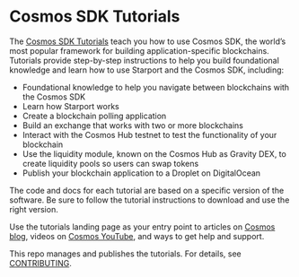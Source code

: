 <!--
layout: home
title: Cosmos SDK Tutorials
description: Tutorials for the Cosmos SDK
sections:
  - title: Create a Blog module
    desc: Learn how to create a blog module using the Cosmos SDK blockchain app. Scaffold a new blockchain. Create a blog module and build your own transaction types.
    url: /blog/tutorial/01-index.html
    tags: 
      - starport
      - stargate
  - title: Create a Voting module
    desc: Learn to create a voter module using the Cosmos SDK blockchain app. Create Polls and have accounts Vote on your blockchain.
    url: /voter/index.html
    tags: 
      - starport
      - stargate
  - title: Create a IBC Hello World module
    desc: Build a Hello World blockchain app as an IBC module. Learn how to use the relayer to connect two blockchains with each other and use IBC packets to transfer data from one blockchain to another.
    url: /hello-world/tutorial/
    tags: 
      - starport
      - stargate
  - title: Create an IBC Interchain Exchange module
    desc: Build an Exchange blockchain app as an IBC module. You will build a module that can create orderbooks and buy and sell orders across blockchains. Learn how to use IBC, IBC packets, and the relayer.
    url: /interchain-exchange/tutorial/00-intro.html
    tags: 
      - starport
      - stargate
  - title: Connect to the cosmoshub-testnet
    desc: Learn how to connect to the cosmoshub-testnet and use the official cosmos sdk modules, from governance, bank, auth, ibc to the newest liquidity module.
    url: /connecting-to-testnet/index.html
    tags: 
      - starport
      - stargate
  - title: Understand IBC denoms
    desc: In this tutorial you will learn what IBC denoms are. How to use the relayer, connect blockchains, and find the path to an unknown blockchain.
    url: /connecting-to-testnet/index.html
    tags: 
      - starport
      - stargate
  - title: Understand the liquidity module
    desc: The liquidity module powers the Gravity DEX. Learn how to create your own token with Starport, send it with IBC to the cosmoshub-testnet and create a new pool using the liquidity module. Swap your token with your created pool.
    url: /liquidity-module/index.html
    tags: 
      - starport
      - stargate
  - title: Deploy your blockchain on Digital Ocean
    desc: Create a new blockchain with Starport. Deploy this blockchain on a cloud provider like Digital Ocean. Connect your local chain to the deployed chain.
    url: /publish-app-do/index.html
    tags: 
      - starport
      - stargate
  - title: Migrate a blockchain - Proof of File Existence example
    desc: Efficiently migrate your Cosmos SDK applications or modules from v0.39 to v0.40+ using Starport.
    url: /launchpad-to-stargate/tutorial/01-introduction.html
    tags:
      - starport
      - stargate
stack:
  - title: "Code with Us: Dive into Starport, IBC and Gravity DEX Protocol"
    duration: "1:00:27"
    imgSrc: https://i.ytimg.com/vi/GxaqpzMk0jk/hq720.jpg
    url: https://youtu.be/GxaqpzMk0jk
  - title: "Starport v0.16: Sending tokens to Cosmos Hub with IBC"
    duration: "6:28"
    imgSrc: https://i.ytimg.com/vi/-AuExRijtrA/hq720.jpg
    url: https://youtu.be/-AuExRijtrA
  - title: "Starport Intro"
    duration: "4:12"
    imgSrc: https://i.imgur.com/JmyOl8n.jpeg
    url: https://youtu.be/5RqAIE0b8Kw
  - title: "CosmWasm & IBC - The New Horizon"
    duration: "44:32"
    imgSrc: https://i.ytimg.com/vi/42eePmGk6D8/hq720.jpg
    url: https://youtu.be/42eePmGk6D8
  - title: "Blockchain Performance Measured Correctly"
    duration: "1:16:56"
    imgSrc: https://i.ytimg.com/vi/QdKTkJHj4jY/hq720.jpg
    url: https://www.youtube.com/watch?v=QdKTkJHj4jY
  - title: "Starport v0.15: IBC Hello, world!"
    duration: "10:21"
    imgSrc: https://i.ytimg.com/vi/NmytpuD33lY/hq720.jpg
    url: https://www.youtube.com/watch?v=NmytpuD33lY
  - title: Cosmos Code With Us - Building your first Cosmos app
    duration: "1:39:07"
    imgSrc: https://i.ytimg.com/vi/h6Ur_40LB9k/hq720.jpg
    url: https://www.youtube.com/watch?v=h6Ur_40LB9k
  - title: Getting started with Starport, the easiest way to build a Cosmos SDK blockchain
    duration: "3:31"
    imgSrc: https://i.ytimg.com/vi/rmbPjCGDXek/hq720.jpg
    url: https://www.youtube.com/watch?v=rmbPjCGDXek
  - title: Building a PoFE blockchain with Starport
    duration: "56:28"
    imgSrc: https://i.ytimg.com/vi/PGLAW-HrzWg/hq720.jpg
    url: https://www.youtube.com/watch?v=PGLAW-HrzWg
  - title: Code with us - Scavenger Hunt Tutorial with Billy Rennekamp
    duration: "2:11:15"
    imgSrc: https://i.ytimg.com/vi/GfZjnMchKX0/hq720.jpg
    url: https://www.youtube.com/watch?v=GfZjnMchKX0
  - title: Cosmos Code With Us - Front end name service application
    duration: "1:59:34"
    imgSrc: https://i.ytimg.com/vi/ooc9ODGxqcA/hq720.jpg
    url: https://www.youtube.com/watch?v=ooc9ODGxqcA
footer:
  newsletter: false
aside: false
-->

# Cosmos SDK Tutorials

The [Cosmos SDK Tutorials](https://tutorials.cosmos.network/) teach you how to use Cosmos SDK, the world’s most popular framework for building application-specific blockchains. Tutorials provide step-by-step instructions to help you build foundational knowledge and learn how to use Starport and the Cosmos SDK, including: 

- Foundational knowledge to help you navigate between blockchains with the Cosmos SDK
- Learn how Starport works
- Create a blockchain polling application
- Build an exchange that works with two or more blockchains
- Interact with the Cosmos Hub testnet to test the functionality of your blockchain
- Use the liquidity module, known on the Cosmos Hub as Gravity DEX, to create liquidity pools so users can swap tokens
- Publish your blockchain application to a Droplet on DigitalOcean

The code and docs for each tutorial are based on a specific version of the software. Be sure to follow the tutorial instructions to download and use the right version.

Use the tutorials landing page as your entry point to articles on [Cosmos blog](https://blog.cosmos.network/), videos on [Cosmos YouTube](https://www.youtube.com/c/CosmosProject/videos), and ways to get help and support. 


This repo manages and publishes the tutorials. For details, see [CONTRIBUTING](CONTRIBUTING.md). 

